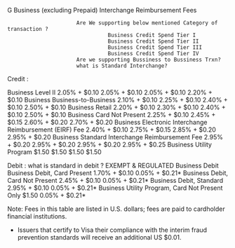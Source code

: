 
G Business (excluding Prepaid) Interchange Reimbursement Fees

                          Are We supporting below mentioned Category of transaction ?
                                    Business Credit Spend Tier I 
                                    Business Credit Spend Tier II 
                                    Business Credit Spend Tier III 
                                    Business Credit Spend Tier IV
                          Are we supporting Bussiness to Bussiness Trxn?
                          what is Standard Interchange?
Credit :

Business Level II 2.05% + $0.10 2.05% + $0.10 2.05% + $0.10 2.20% + $0.10
Business Business-to-Business 2.10% + $0.10 2.25% + $0.10 2.40% + $0.10 2.50% + $0.10
Business Retail 2.20% + $0.10 2.30% + $0.10 2.40% + $0.10 2.50% + $0.10
Business Card Not Present 2.25% + $0.10 2.45% + $0.15 2.60% + $0.20 2.70% + $0.20
Business Electronic Interchange
Reimbursement (EIRF) Fee 2.40% + $0.10 2.75% + $0.15 2.85% + $0.20 2.95% + $0.20
Business Standard Interchange
Reimbursement Fee 2.95% + $0.20 2.95% + $0.20 2.95% + $0.20 2.95% + $0.25
Business Utility Program $1.50 $1.50 $1.50 $1.50 

Debit :
                            what is standard in debit ?
EXEMPT & REGULATED
Business Debit
Business Debit, Card Present 1.70% + $0.10 0.05% + $0.21*
Business Debit, Card Not Present 2.45% + $0.10 0.05% + $0.21*
Business Debit, Standard 2.95% + $0.10 0.05% + $0.21*
Business Utility Program, Card Not Present Only $1.50 0.05% + $0.21* 

Note: Fees in this table are listed in U.S. dollars; fees are paid to cardholder financial institutions.
* Issuers that certify to Visa their compliance with the interim fraud prevention standards will receive an
additional US $0.01. 
